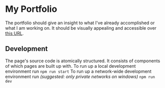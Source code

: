 # My Portfolio
The portfolio should give an insight to what I've already accomplished or what I am working on.
It should be visually appealing and accessible over [this URL](daniel.lutz.is).

## Development
The page's source code is atomically structured. It consists of components of which pages are built up with.
To run up a local development environment run
```npm run start```
To run up a network-wide development environment run _(suggested: only private networks on windows)_
```npm run dev```
